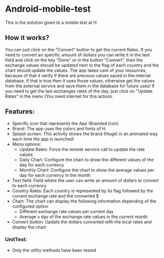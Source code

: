 # Android-mobile-test
This is the solution given to a mobile test at H

## How it works?
You can just click on the "Convert" button to get the current Rates. If you need to convert an specific
amount of dollars you can write it in the text field and click on the key "Done" or in the button "Convert",
then the exchange values should be updated next to the flag of each country and the chart should update the values.
The app takes care of your resources, because of that it verify if there are previous values saved in
the internal database, if that is true then it uses those values, otherwise get the values from the
external service and save them in the database for future uses! If you need to get the last exchanges rates
of the day, just click on "Update Rates" in the menu (You need internet for this action).

## Features:
- Specific icon that represents the App (Branded Icon)
- Brand: The app uses the colors and fonts of H.
- Splash screen: This activity shows the brand (Huge) in an animated way each time the app is launched!
- Menu options:
    - Update Rates: Force the remote service call to update the rate values
    - Daily Chart: Configure the chart to show the different values of the day for each currency
    - Monthly Chart: Configure the chart to show the average values per day for each currency in the month
- Text field: Field where the user can write an amount of dollars to convert to each currency
- Country Rates: Each country is represented by its flag followed by the current exchange rate and the converted $
- Chart: The chart can display the following information depending of the configured option
    - Different exchange rate values per current day
    - Average x day of the exchange rate values in the current month
- Convert button: Update the dollars converted with the local rates and display the chart

### UnitTest:
- Only the utility methods have been tested